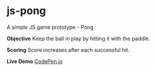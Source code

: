 # js-pong
A simple JS game prototype - Pong


**Objective**
Keep the ball in play by hitting it with the paddle.


**Scoring**
Score increases after each successful hit.


**Live Demo**
[CodePen.io](https://codepen.io/orestis-tanis/pen/oNgWqLZ)
